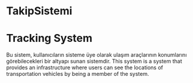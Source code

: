 # TakipSistemi
# Tracking System
Bu sistem, kullanıcıların sisteme üye olarak ulaşım araçlarının konumlarını görebilecekleri bir altyapı sunan sistemdir.
This system is a system that provides an infrastructure where users can see the locations of transportation vehicles by being a member of the system.
